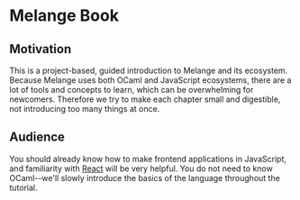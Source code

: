 # Melange Book

## Motivation

This is a project-based, guided introduction to Melange and its ecosystem.
Because Melange uses both OCaml and JavaScript ecosystems, there are a lot of
tools and concepts to learn, which can be overwhelming for newcomers. Therefore
we try to make each chapter small and digestible, not introducing too many
things at once.

## Audience

You should already know how to make frontend applications in JavaScript, and
familiarity with [React](https://react.dev/) will be very helpful. You do not need to know
OCaml--we'll slowly introduce the basics of the language throughout the
tutorial.
